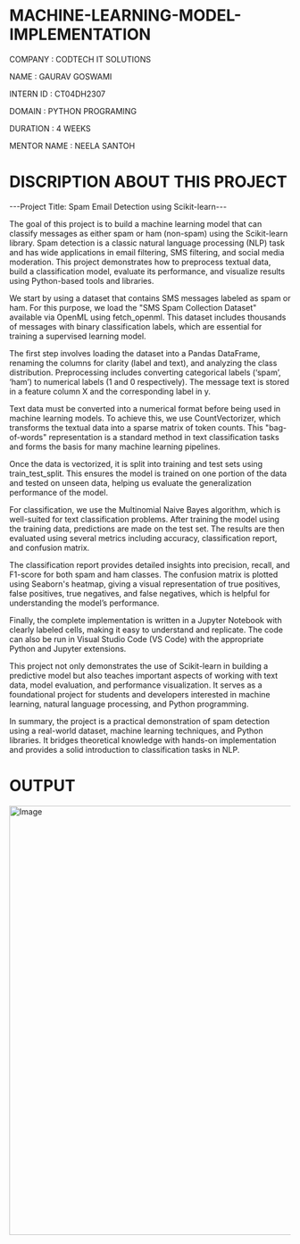 # MACHINE-LEARNING-MODEL-IMPLEMENTATION

COMPANY : CODTECH IT SOLUTIONS

NAME : GAURAV GOSWAMI

INTERN ID : CT04DH2307

DOMAIN : PYTHON PROGRAMING

DURATION : 4 WEEKS

MENTOR NAME : NEELA SANTOH

# DISCRIPTION ABOUT THIS PROJECT

---Project Title: Spam Email Detection using Scikit-learn---

The goal of this project is to build a machine learning model that can classify messages as either spam or ham (non-spam) using the Scikit-learn library. Spam detection is a classic natural language processing (NLP) task and has wide applications in email filtering, SMS filtering, and social media moderation. This project demonstrates how to preprocess textual data, build a classification model, evaluate its performance, and visualize results using Python-based tools and libraries.

We start by using a dataset that contains SMS messages labeled as spam or ham. For this purpose, we load the "SMS Spam Collection Dataset" available via OpenML using fetch_openml. This dataset includes thousands of messages with binary classification labels, which are essential for training a supervised learning model.

The first step involves loading the dataset into a Pandas DataFrame, renaming the columns for clarity (label and text), and analyzing the class distribution. Preprocessing includes converting categorical labels (‘spam’, ‘ham’) to numerical labels (1 and 0 respectively). The message text is stored in a feature column X and the corresponding label in y.

Text data must be converted into a numerical format before being used in machine learning models. To achieve this, we use CountVectorizer, which transforms the textual data into a sparse matrix of token counts. This "bag-of-words" representation is a standard method in text classification tasks and forms the basis for many machine learning pipelines.

Once the data is vectorized, it is split into training and test sets using train_test_split. This ensures the model is trained on one portion of the data and tested on unseen data, helping us evaluate the generalization performance of the model.

For classification, we use the Multinomial Naive Bayes algorithm, which is well-suited for text classification problems. After training the model using the training data, predictions are made on the test set. The results are then evaluated using several metrics including accuracy, classification report, and confusion matrix.

The classification report provides detailed insights into precision, recall, and F1-score for both spam and ham classes. The confusion matrix is plotted using Seaborn's heatmap, giving a visual representation of true positives, false positives, true negatives, and false negatives, which is helpful for understanding the model’s performance.

Finally, the complete implementation is written in a Jupyter Notebook with clearly labeled cells, making it easy to understand and replicate. The code can also be run in Visual Studio Code (VS Code) with the appropriate Python and Jupyter extensions.

This project not only demonstrates the use of Scikit-learn in building a predictive model but also teaches important aspects of working with text data, model evaluation, and performance visualization. It serves as a foundational project for students and developers interested in machine learning, natural language processing, and Python programming.

In summary, the project is a practical demonstration of spam detection using a real-world dataset, machine learning techniques, and Python libraries. It bridges theoretical knowledge with hands-on implementation and provides a solid introduction to classification tasks in NLP.


# OUTPUT
<img width="791" height="769" alt="Image" src="https://github.com/user-attachments/assets/39745f4c-5e42-41c7-8a54-52db1806beef" />




